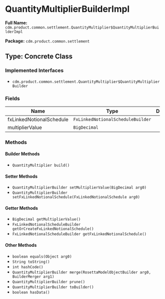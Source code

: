 # QuantityMultiplierBuilderImpl

**Full Name:** `cdm.product.common.settlement.QuantityMultiplier$QuantityMultiplierBuilderImpl`

**Package:** `cdm.product.common.settlement`

## Type: Concrete Class

### Implemented Interfaces

- `cdm.product.common.settlement.QuantityMultiplier$QuantityMultiplierBuilder`

### Fields

| Name | Type | Description |
|------|------|-------------|
| fxLinkedNotionalSchedule | `FxLinkedNotionalScheduleBuilder` |  |
| multiplierValue | `BigDecimal` |  |

### Methods

#### Builder Methods

- `QuantityMultiplier build()`

#### Setter Methods

- `QuantityMultiplierBuilder setMultiplierValue(BigDecimal arg0)`
- `QuantityMultiplierBuilder setFxLinkedNotionalSchedule(FxLinkedNotionalSchedule arg0)`

#### Getter Methods

- `BigDecimal getMultiplierValue()`
- `FxLinkedNotionalScheduleBuilder getOrCreateFxLinkedNotionalSchedule()`
- `FxLinkedNotionalScheduleBuilder getFxLinkedNotionalSchedule()`

#### Other Methods

- `boolean equals(Object arg0)`
- `String toString()`
- `int hashCode()`
- `QuantityMultiplierBuilder merge(RosettaModelObjectBuilder arg0, BuilderMerger arg1)`
- `QuantityMultiplierBuilder prune()`
- `QuantityMultiplierBuilder toBuilder()`
- `boolean hasData()`

